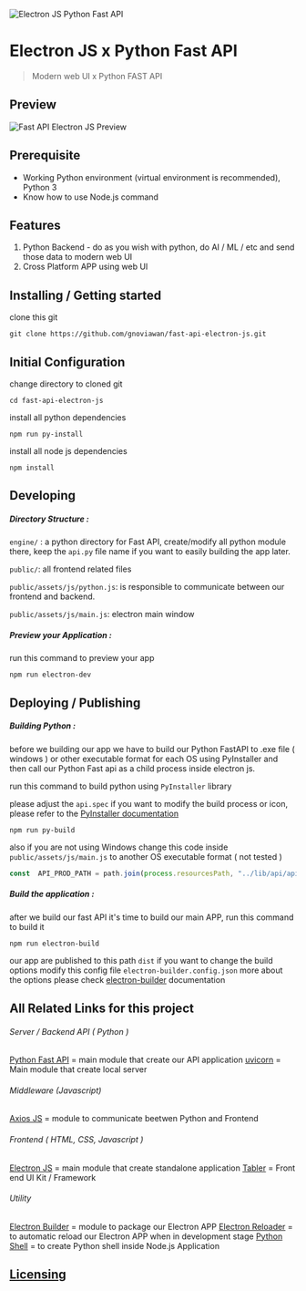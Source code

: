 ![Electron JS Python Fast API](https://raw.githubusercontent.com/gnoviawan/fast-api-electron-js/main/public/assets/media/logo/electron-fastapi.png)

# Electron JS x Python Fast API
> Modern web UI x Python FAST API

## Preview
![Fast API Electron JS Preview](https://raw.githubusercontent.com/gnoviawan/fast-api-electron-js/main/public/assets/media/logo/python-electronjs.gif)



## Prerequisite

- Working Python environment (virtual environment is recommended), Python 3
- Know how to use Node.js command



## Features

 1. Python Backend - do as you wish with python, do AI / ML / etc and send those data to modern web UI
 2. Cross Platform APP using web UI



## Installing / Getting started

clone this git

```shell
git clone https://github.com/gnoviawan/fast-api-electron-js.git
```



## Initial Configuration

change directory to cloned git

```shell
cd fast-api-electron-js
```

install all python dependencies

```shell
npm run py-install
```

install all node js dependencies

```shell
npm install
```



## Developing

##### Directory Structure :

`engine/` : a python directory for Fast API, create/modify all python module there, keep the `api.py` file name if you want to easily building the app later.

`public/`: all frontend related files

`public/assets/js/python.js`: is responsible to communicate between our frontend and backend.

`public/assets/js/main.js`: electron main window

##### Preview your Application :

run this command to preview your app

```shell
npm run electron-dev
```



## Deploying / Publishing

##### Building Python :

before we building our app we have to build our Python FastAPI to .exe file ( windows ) or other executable format for each OS using PyInstaller and then call our Python Fast api as a child process inside electron js.

run this command to build python using `PyInstaller` library

please adjust the `api.spec` if you want to modify the build process or icon, please refer to the [PyInstaller documentation](https://pyinstaller.readthedocs.io/en/stable/spec-files.html)

```shell
npm run py-build
```

also if you are not using Windows change this code inside `public/assets/js/main.js` to another OS executable format ( not tested )

```javascript
const  API_PROD_PATH = path.join(process.resourcesPath, "../lib/api/api.exe")
```
##### Build the application :

after we build our fast API it's time to build our main APP, run this command to build it

```shell
npm run electron-build
```

our app are published to this path `dist`
if you want to change the build options modify this config file `electron-builder.config.json` more about the options please check [electron-builder](https://www.electron.build/) documentation



## All Related Links for this project

###### Server / Backend API ( Python )

[Python Fast API](https://fastapi.tiangolo.com/) = main module that create our API application
[uvicorn](https://www.uvicorn.org/) = Main module that create local server

###### Middleware (Javascript)

[Axios JS](https://axios-http.com/docs/intro) = module to communicate beetwen Python and Frontend

###### Frontend ( HTML, CSS, Javascript )

[Electron JS](https://www.electronjs.org/) = main module that create standalone application
[Tabler](https://tabler.io/) = Front end UI Kit / Framework

###### Utility

[Electron Builder](electron.build/) = module to package our Electron APP
[Electron Reloader](https://www.npmjs.com/package/electron-reloader) = to automatic reload our Electron APP when in development stage
[Python Shell](https://github.com/extrabacon/python-shell) = to create Python shell inside Node.js Application



## [Licensing](https://github.com/gnoviawan/fast-api-electron-js/blob/main/LICENSE.md)

